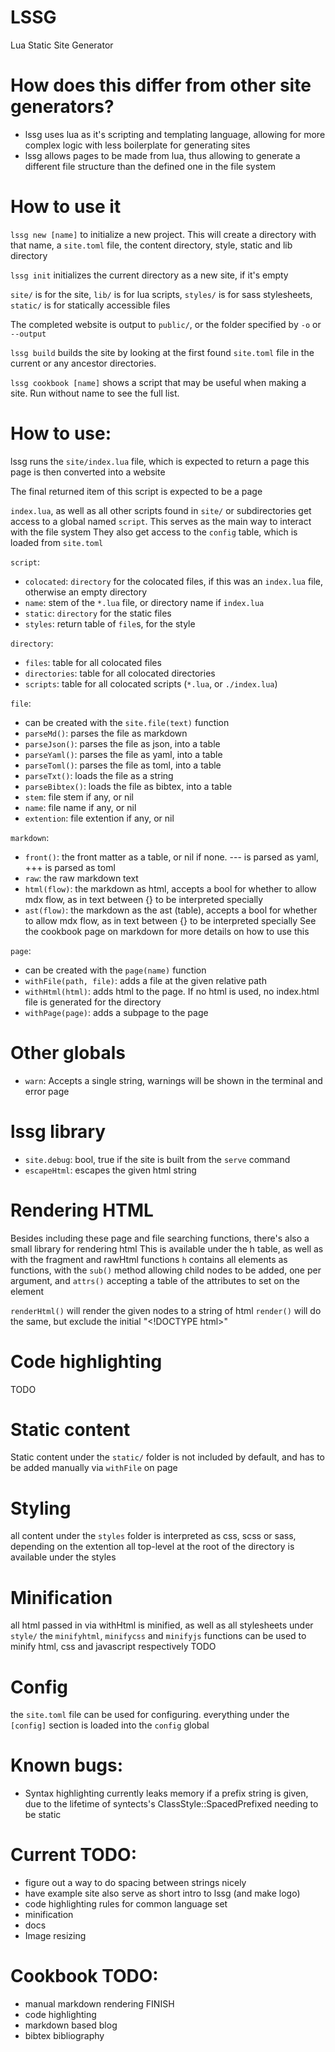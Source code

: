 # LSSG
Lua Static Site Generator

# How does this differ from other site generators?
- lssg uses lua as it's scripting and templating language, allowing for more complex logic with less boilerplate for generating sites
- lssg allows pages to be made from lua, thus allowing to generate a different file structure than the defined one in the file system

# How to use it
`lssg new [name]` to initialize a new project. This will create a directory with that name, 
a `site.toml` file, the content directory, style, static and lib directory

`lssg init` initializes the current directory as a new site, if it's empty

`site/` is for the site, `lib/` is for lua scripts, `styles/` is for sass stylesheets, 
`static/` is for statically accessible files

The completed website is output to `public/`, or the folder specified by `-o` or `--output`

`lssg build` builds the site by looking at the first found `site.toml` file in the current or any ancestor directories.

`lssg cookbook [name]` shows a script that may be useful when making a site. Run without name to see the full list.

# How to use:
lssg runs the `site/index.lua` file, which is expected to return a page
this page is then converted into a website

The final returned item of this script is expected to be a page

`index.lua`, as well as all other scripts found in `site/` or subdirectories get access to a global named `script`.
This serves as the main way to interact with the file system
They also get access to the `config` table, which is loaded from `site.toml`

`script`:
- `colocated`: `directory` for the colocated files, if this was an `index.lua` file, otherwise an empty directory
- `name`: stem of the `*.lua` file, or directory name if `index.lua`
- `static`: `directory` for the static files
- `styles`: return table of `file`s, for the style

`directory`:
- `files`: table for all colocated files
- `directories`: table for all colocated directories
- `scripts`: table for all colocated scripts (`*.lua`, or `./index.lua`)

`file`:
- can be created with the `site.file(text)` function
- `parseMd()`: parses the file as markdown
- `parseJson()`: parses the file as json, into a table
- `parseYaml()`:  parses the file as yaml, into a table
- `parseToml()`: parses the file as toml, into a table
- `parseTxt()`: loads the file as a string
- `parseBibtex()`: loads the file as bibtex, into a table
- `stem`: file stem if any, or nil
- `name`: file name if any, or nil
- `extention`: file extention if any, or nil

`markdown`:
- `front()`: the front matter as a table, or nil if none. --- is parsed as yaml, +++ is parsed as toml
- `raw`: the raw markdown text
- `html(flow)`: the markdown as html, accepts a bool for whether to allow mdx flow, as in text between {} to be interpreted specially
- `ast(flow)`: the markdown as the ast (table), accepts a bool for whether to allow mdx flow, as in text between {} to be interpreted specially
  See the cookbook page on markdown for more details on how to use this

`page`:
- can be created with the `page(name)` function
- `withFile(path, file)`: adds a file at the given relative path
- `withHtml(html)`: adds html to the page. If no html is used, no index.html file is generated for the directory
- `withPage(page)`: adds a subpage to the page

# Other globals
- `warn`: Accepts a single string, warnings will be shown in the terminal and error page

# lssg library
- `site.debug`: bool, true if the site is built from the `serve` command
- `escapeHtml`: escapes the given html string

# Rendering HTML
Besides including these page and file searching functions, 
there's also a small library for rendering html
This is available under the h table, as well as with the fragment and rawHtml functions
`h` contains all elements as functions, with the `sub()` method allowing child nodes to be added, one per argument,
and `attrs()` accepting a table of the attributes to set on the element

`renderHtml()` will render the given nodes to a string of html
`render()` will do the same, but exclude the initial "\<!DOCTYPE html>"

# Code highlighting
TODO

# Static content
Static content under the `static/` folder is not included by default,
and has to be added manually via `withFile` on page 

# Styling
all content under the `styles` folder is interpreted as css, scss or sass, depending on the extention
all top-level at the root of the directory is available under the styles

# Minification
all html passed in via withHtml is minified, as well as all stylesheets under `style/`
the `minifyhtml`, `minifycss` and `minifyjs` functions can be used to minify html, css and javascript respectively
TODO

# Config
the `site.toml` file can be used for configuring.
everything under the `[config]` section is loaded into the `config` global

# Known bugs:
- Syntax highlighting currently leaks memory if a prefix string is given, 
  due to the lifetime of syntects's ClassStyle::SpacedPrefixed needing to be static

# Current TODO:
- figure out a way to do spacing between strings nicely
- have example site also serve as short intro to lssg (and make logo)
- code highlighting rules for common language set
- minification
- docs
- Image resizing

# Cookbook TODO:
- manual markdown rendering FINISH
- code highlighting
- markdown based blog
- bibtex bibliography
